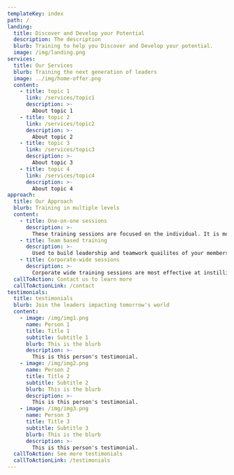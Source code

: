 ```yaml
---
templateKey: index
path: /
landing:
  title: Discover and Develop your Potential
  description: The description
  blurb: Training to help you Discover and Develop your potential.
  image: /img/landing.png
services:
  title: Our Services
  blurb: Training the next generation of leaders
  image: ../img/home-offer.png
  content:
    - title: topic 1
      link: /services/topic1
      description: >-
        About topic 1
    - title: topic 2
      link: /services/topic2
      description: >-
        About topic 2
    - title: topic 3
      link: /services/topic3
      description: >-
        About topic 3
    - title: topic 4
      link: /services/topic4
      description: >-
        About topic 4
approach:
  title: Our Approach
  blurb: Training in multiple levels
  content:
    - title: One-on-one sessions
      description: >-
        These training sessions are focused on the individual. It is more effective for training soft skills.
    - title: Team based training
      description: >-
        Used to build leadership and teamwork quailites of your members.
    - title: Corporate-wide sessions
      description: >-
        Corporate wide training sessions are most effective at instilling and setting corporate culture.
  callToAction: Contact us to learn more
  callToActionLink: /contact
testimonials:
  title: testimonials
  blurb: Join the leaders impacting tomorrow's world
  content:
    - image: /img/img1.png
      name: Person 1
      title: Title 1
      subtitle: Subtitle 1
      blurb: This is the blurb
      description: >-
        This is this person's testimonial.
    - image: /img/img2.png
      name: Person 2
      title: Title 2
      subtitle: Subtitle 2
      blurb: This is the blurb
      description: >-
        This is this person's testimonial.
    - image: /img/img3.png
      name: Person 3
      title: Title 3
      subtitle: Subtitle 3
      blurb: This is the blurb
      description: >-
        This is this person's testimonial.
  callToAction: See more testimonials
  callToActionLink: /testimonials
---
```

